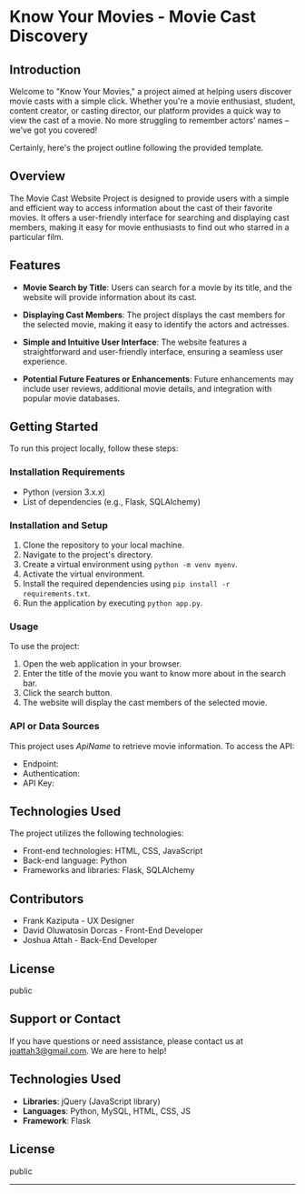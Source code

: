 # Know Your Movies - Movie Cast Discovery

## Introduction

Welcome to "Know Your Movies," a project aimed at helping users discover movie casts with a simple click. Whether you're a movie enthusiast, student, content creator, or casting director, our platform provides a quick way to view the cast of a movie. No more struggling to remember actors' names – we've got you covered!

Certainly, here's the project outline following the provided template.

## Overview

The Movie Cast Website Project is designed to provide users with a simple and efficient way to access information about the cast of their favorite movies. It offers a user-friendly interface for searching and displaying cast members, making it easy for movie enthusiasts to find out who starred in a particular film.

## Features

- **Movie Search by Title**: Users can search for a movie by its title, and the website will provide information about its cast.

- **Displaying Cast Members**: The project displays the cast members for the selected movie, making it easy to identify the actors and actresses.

- **Simple and Intuitive User Interface**: The website features a straightforward and user-friendly interface, ensuring a seamless user experience.

- **Potential Future Features or Enhancements**: Future enhancements may include user reviews, additional movie details, and integration with popular movie databases.

## Getting Started

To run this project locally, follow these steps:

### Installation Requirements

- Python (version 3.x.x)
- List of dependencies (e.g., Flask, SQLAlchemy)

### Installation and Setup

1. Clone the repository to your local machine.
2. Navigate to the project's directory.
3. Create a virtual environment using `python -m venv myenv`.
4. Activate the virtual environment.
5. Install the required dependencies using `pip install -r requirements.txt`.
6. Run the application by executing `python app.py`.

### Usage

To use the project:

1. Open the web application in your browser.
2. Enter the title of the movie you want to know more about in the search bar.
3. Click the search button.
4. The website will display the cast members of the selected movie.

### API or Data Sources

This project uses _ApiName_ to retrieve movie information. To access the API:

- Endpoint: 
- Authentication: 
- API Key:

## Technologies Used

The project utilizes the following technologies:

- Front-end technologies: HTML, CSS, JavaScript
- Back-end language: Python
- Frameworks and libraries: Flask, SQLAlchemy

## Contributors

- Frank Kaziputa - UX Designer
- David Oluwatosin Dorcas - Front-End Developer
- Joshua Attah - Back-End Developer

## License

public

## Support or Contact

If you have questions or need assistance, please contact us at joattah3@gmail.com. We are here to help!
## Technologies Used

- **Libraries**: jQuery (JavaScript library)
- **Languages**: Python, MySQL, HTML, CSS, JS
- **Framework**: Flask

## License

public

---
